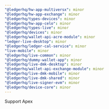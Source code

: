 ```yaml
---
"@ledgerhq/hw-app-multiversx": minor
"@ledgerhq/hw-app-exchange": minor
"@ledgerhq/types-devices": minor
"@ledgerhq/hw-app-celo": minor
"@ledgerhq/types-live": minor
"@ledgerhq/devices": minor
"@ledgerhq/wallet-api-acre-module": minor
"ledger-live-desktop": minor
"@ledgerhq/ledger-cal-service": minor
"live-mobile": minor
"@ledgerhq/live-common": minor
"@ledgerhq/dummy-wallet-app": minor
"@ledgerhq/live-dmk-desktop": minor
"@ledgerhq/wallet-api-exchange-module": minor
"@ledgerhq/live-dmk-mobile": minor
"@ledgerhq/live-dmk-shared": minor
"@ledgerhq/live-signer-evm": minor
"@ledgerhq/device-core": minor
---
```


Support Apex

